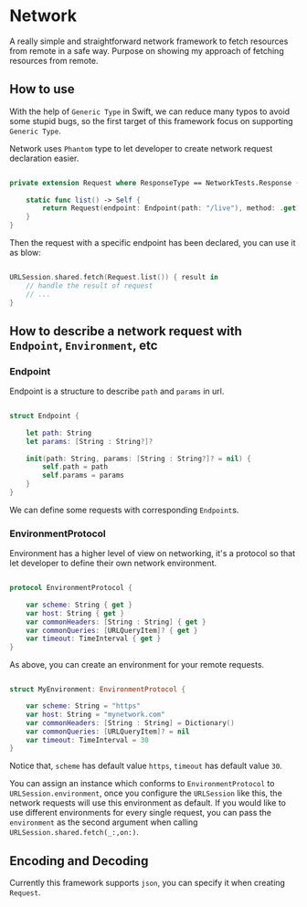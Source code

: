 # Network

A really simple and straightforward network framework to fetch resources from remote in a safe way. Purpose on showing my approach of fetching resources from remote.

## How to use

With the help of  `Generic Type` in Swift, we can reduce many typos to avoid some stupid bugs, so the first target of this framework focus on supporting `Generic Type`.

Network uses `Phantom` type to let developer to create network request declaration easier.

```swift

private extension Request where ResponseType == NetworkTests.Response {
    
    static func list() -> Self {
        return Request(endpoint: Endpoint(path: "/live"), method: .get)
    }        
}

```
Then the request with a specific endpoint has been declared, you can use it as blow:

```swift

URLSession.shared.fetch(Request.list()) { result in
    // handle the result of request
    // ... 
}

```

## How to describe a network request with `Endpoint`, `Environment`, etc

### Endpoint

Endpoint is a structure to describe `path` and  `params` in url.

```swift

struct Endpoint {
        
    let path: String
    let params: [String : String?]?
    
    init(path: String, params: [String : String?]? = nil) {
        self.path = path
        self.params = params
    }
}

```

We can define some requests with corresponding `Endpoint`s.

### EnvironmentProtocol

Environment has a higher level of view on networking, it's a protocol so that let developer to define their own network environment.

```swift

protocol EnvironmentProtocol {
    
    var scheme: String { get }
    var host: String { get }
    var commonHeaders: [String : String] { get }
    var commonQueries: [URLQueryItem]? { get }
    var timeout: TimeInterval { get }
}

```

As above, you can create an environment for your remote requests.

```swift

struct MyEnvironment: EnvironmentProtocol {

    var scheme: String = "https"
    var host: String = "mynetwork.com"
    var commonHeaders: [String : String] = Dictionary()
    var commonQueries: [URLQueryItem]? = nil
    var timeout: TimeInterval = 30
}

```

Notice that, `scheme` has default value `https`, `timeout` has default value `30`.

You can assign an instance which conforms to `EnvironmentProtocol` to `URLSession.environment`, once you configure the `URLSession` like this, the network requests will use this environment as default. If you would like to use different environments for every single request, you can pass the `environment` as the second argument when calling `URLSession.shared.fetch(_:,on:)`.

## Encoding and Decoding

Currently this framework supports `json`, you can specify it when creating `Request`.
